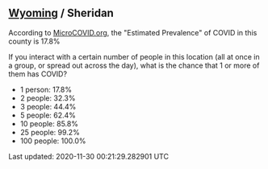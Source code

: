 
## [Wyoming](/united-states/wyoming) / Sheridan

According to [MicroCOVID.org](http://microcovid.org),
the "Estimated Prevalence" of COVID in this county is 17.8%

If you interact with a certain number of people in this location
(all at once in a group, or spread out across the day), what is the chance that
1 or more of them has COVID?

- 1 person: 17.8%
- 2 people: 32.3%
- 3 people: 44.4%
- 5 people: 62.4%
- 10 people: 85.8%
- 25 people: 99.2%
- 100 people: 100.0%

Last updated: 2020-11-30 00:21:29.282901 UTC
